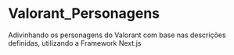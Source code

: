 # Valorant_Personagens
Adivinhando os personagens do Valorant com base nas descrições definidas, utilizando a Framework Next.js
